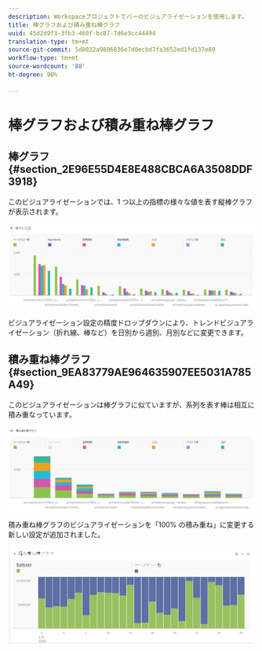 ```yaml
---
description: Workspaceプロジェクトでバーのビジュアライゼーションを使用します。
title: 棒グラフおよび積み重ね棒グラフ
uuid: 45d2d9f3-3fb3-460f-bc87-7d6e3cc44494
translation-type: tm+mt
source-git-commit: 5d8032a9806836e7d0ecbd7fa3652ed1fd137e89
workflow-type: tm+mt
source-wordcount: '88'
ht-degree: 90%

---
```



# 棒グラフおよび積み重ね棒グラフ

## 棒グラフ {#section_2E96E55D4E8E488CBCA6A3508DDF3918}

このビジュアライゼーションでは、1 つ以上の指標の様々な値を表す縦棒グラフが表示されます。

![](assets/bar.png)

ビジュアライゼーション設定の精度ドロップダウンにより、トレンドビジュアライゼーション（折れ線、棒など）を日別から週別、月別などに変更できます。

## 積み重ね棒グラフ {#section_9EA83779AE964635907EE5031A785A49}

このビジュアライゼーションは棒グラフに似ていますが、系列を表す棒は相互に積み重なっています。

![](assets/bar-stacked.png)

積み重ね棒グラフのビジュアライゼーションを「100% の積み重ね」に変更する新しい設定が追加されました。

![](assets/stacked_100_percent.png)

